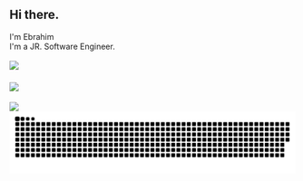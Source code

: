 ## Hi there.
I'm Ebrahim<br>
I'm a JR. Software Engineer.<br>
<br>
![](https://komarev.com/ghpvc/?username=0xEbrahim&style=flat-square)
<br><br><a>
  <img align="center" src="https://github-readme-stats.vercel.app/api?username=0xEbrahim&show_icons=true&theme=tokyonight" />
</a><br><br>
<a>
  <img align="center" src="https://github-readme-stats.vercel.app/api/top-langs/?username=0xEbrahim&layout=compact&show_icons=true&theme=tokyonight" />
</a>
<br>
![Snake animation](https://github.com/x86-Anubis/x86-Anubis/blob/output/github-contribution-grid-snake.svg)
